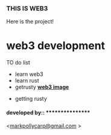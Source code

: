 ### THIS IS WEB3
Here is the project!
# web3 development
TO do list
- learn web3
- learn rust
- getrusty
__[web3 image](https://assets.weforum.org/article/image/0R7BdnZl_gyeWOKsudAVmI7gNR673V4BIxQM6gwT-FY.png/)__
* getting rusty
#### developed by:: ***************
<markpollycarp@gmail.com >

````